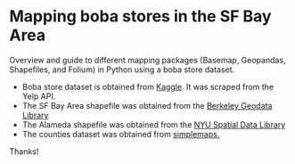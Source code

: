 # Mapping boba stores in the SF Bay Area
Overview and guide to different mapping packages (Basemap, Geopandas, Shapefiles, and Folium) in Python using a boba store dataset. 

* Boba store dataset is obtained from [Kaggle](https://www.kaggle.com/vnxiclaire/bobabayarea). It was scraped from the Yelp API.
* The SF Bay Area shapefile was obtained from the [Berkeley Geodata Library](https://geodata.lib.berkeley.edu/catalog/ark28722-s7hs4j)
* The Alameda shapefile was obtained from the [NYU Spatial Data Library](https://geo.nyu.edu/catalog.html?f%5Bdc_creator_sm%5D%5B%5D=Conservation+Lands+Network&f%5Bdc_rights_s%5D%5B%5D=Public&f%5Bdc_subject_sm%5D%5B%5D=Streets&f%5Bdct_spatial_sm%5D%5B%5D=Alameda+County+%28Calif.%29&f%5Bnyu_addl_format_sm%5D%5B%5D=Shapefile&per_page=50)
* The counties dataset was obtained from [simplemaps.](https://simplemaps.com/data/us-cities)

Thanks!






